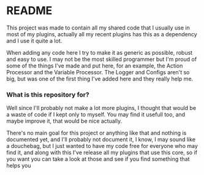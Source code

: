 # README #

This project was made to contain all my shared code that I usually use in most of my plugins, actually all my recent plugins has this as a dependency and I use it quite a lot.

When adding any code here I try to make it as generic as possible, robust and easy to use. I may not be the most skilled programmer but I'm proud of some of the things I've made and put here, for an example, the Action Processor and the Variable Processor. The Logger and Configs aren't so big, but was one of the first thing I've added here and they really help me.

### What is this repository for? ###
 Well since I'll probably not make a lot more plugins, I thought that would be a waste of code if I kept only to myself. You may find it usefull too, and maybe improve it, that would be nice actually.

There's no main goal for this project or anything like that and nothing is documented yet, and I'll probably not document it, I know, I may sound like a douchebag, but I just wanted to have my code free for everyone who may find it, and along with this I've release all my plugins that use this core, so if you want you can take a look at those and see if you find something that helps you